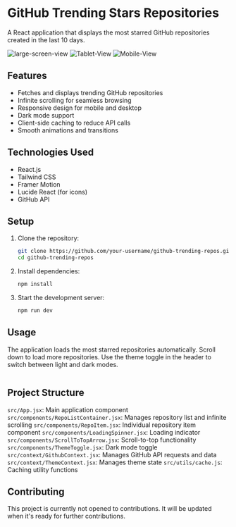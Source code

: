 # GitHub Trending Stars Repositories

A React application that displays the most starred GitHub repositories created in the last 10 days.

<img src="https://res.cloudinary.com/dee9teadk/image/upload/v1733248951/LP_nkxvta.png" alt="large-screen-view" /> <img src="https://res.cloudinary.com/dee9teadk/image/upload/v1733248951/LPT_frlyqn.png" alt="Tablet-View" /> <img src="https://res.cloudinary.com/dee9teadk/image/upload/v1733248951/LPM_eg5ekd.png" alt="Mobile-View" />

## Features

- Fetches and displays trending GitHub repositories
- Infinite scrolling for seamless browsing
- Responsive design for mobile and desktop
- Dark mode support
- Client-side caching to reduce API calls
- Smooth animations and transitions

## Technologies Used

- React.js
- Tailwind CSS
- Framer Motion
- Lucide React (for icons)
- GitHub API

## Setup

1. Clone the repository:
   ```bash
   git clone https://github.com/your-username/github-trending-repos.git
   cd github-trending-repos
   ```
2. Install dependencies:
   ```bash
   npm install
   ```
3. Start the development server:
   ```bash
   npm run dev
   ```

## Usage

The application loads the most starred repositories automatically. Scroll down to load more repositories. Use the theme toggle in the header to switch between light and dark modes.

<img src="" alt="" />

## Project Structure

`src/App.jsx`: Main application component
`src/components/RepoListContainer.jsx`: Manages repository list and infinite scrolling
`src/components/RepoItem.jsx`: Individual repository item component
`src/components/LoadingSpinner.jsx`: Loading indicator
`src/components/ScrollToTopArrow.jsx`: Scroll-to-top functionality
`src/components/ThemeToggle.jsx`: Dark mode toggle
`src/context/GithubContext.jsx`: Manages GitHub API requests and data
`src/context/ThemeContext.jsx`: Manages theme state
`src/utils/cache.js`: Caching utility functions

## Contributing

This project is currently not opened to contributions. It will be updated when it's ready for further contributions.
